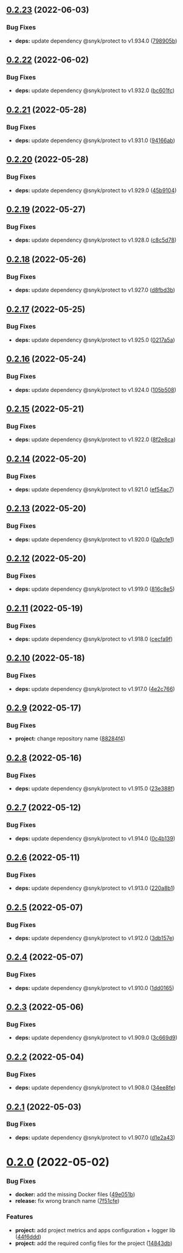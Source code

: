 ## [0.2.23](https://github.com/timoa/app-stores-domo-dataset/compare/v0.2.22...v0.2.23) (2022-06-03)


### Bug Fixes

* **deps:** update dependency @snyk/protect to v1.934.0 ([798905b](https://github.com/timoa/app-stores-domo-dataset/commit/798905be2798fe11fb142cbbd4b20ab264cc2d78))

## [0.2.22](https://github.com/timoa/app-stores-domo-dataset/compare/v0.2.21...v0.2.22) (2022-06-02)


### Bug Fixes

* **deps:** update dependency @snyk/protect to v1.932.0 ([bc601fc](https://github.com/timoa/app-stores-domo-dataset/commit/bc601fc01330782a20766e33011ffa5eaa294f10))

## [0.2.21](https://github.com/timoa/app-stores-domo-dataset/compare/v0.2.20...v0.2.21) (2022-05-28)


### Bug Fixes

* **deps:** update dependency @snyk/protect to v1.931.0 ([94166ab](https://github.com/timoa/app-stores-domo-dataset/commit/94166ab839f52ec3a554b8ad927c64742d3a3cb2))

## [0.2.20](https://github.com/timoa/app-stores-domo-dataset/compare/v0.2.19...v0.2.20) (2022-05-28)


### Bug Fixes

* **deps:** update dependency @snyk/protect to v1.929.0 ([45b9104](https://github.com/timoa/app-stores-domo-dataset/commit/45b91042cc30b8b0a2a4ccf8cc8cbced3a554288))

## [0.2.19](https://github.com/timoa/app-stores-domo-dataset/compare/v0.2.18...v0.2.19) (2022-05-27)


### Bug Fixes

* **deps:** update dependency @snyk/protect to v1.928.0 ([c8c5d78](https://github.com/timoa/app-stores-domo-dataset/commit/c8c5d7892363490f024d086bcec0210509de648f))

## [0.2.18](https://github.com/timoa/app-stores-domo-dataset/compare/v0.2.17...v0.2.18) (2022-05-26)


### Bug Fixes

* **deps:** update dependency @snyk/protect to v1.927.0 ([d8fbd3b](https://github.com/timoa/app-stores-domo-dataset/commit/d8fbd3b370bf0f9451d350c7a2b8036e088390e5))

## [0.2.17](https://github.com/timoa/app-stores-domo-dataset/compare/v0.2.16...v0.2.17) (2022-05-25)


### Bug Fixes

* **deps:** update dependency @snyk/protect to v1.925.0 ([0217a5a](https://github.com/timoa/app-stores-domo-dataset/commit/0217a5ae18a9ef2c6a7891acc2e5b546c3f39391))

## [0.2.16](https://github.com/timoa/app-stores-domo-dataset/compare/v0.2.15...v0.2.16) (2022-05-24)


### Bug Fixes

* **deps:** update dependency @snyk/protect to v1.924.0 ([105b508](https://github.com/timoa/app-stores-domo-dataset/commit/105b508e17aa6127ec68d087915f7c84754c335e))

## [0.2.15](https://github.com/timoa/app-stores-domo-dataset/compare/v0.2.14...v0.2.15) (2022-05-21)


### Bug Fixes

* **deps:** update dependency @snyk/protect to v1.922.0 ([8f2e8ca](https://github.com/timoa/app-stores-domo-dataset/commit/8f2e8ca64b0907907b90592f41fc362d9b6be75c))

## [0.2.14](https://github.com/timoa/app-stores-domo-dataset/compare/v0.2.13...v0.2.14) (2022-05-20)


### Bug Fixes

* **deps:** update dependency @snyk/protect to v1.921.0 ([ef54ac7](https://github.com/timoa/app-stores-domo-dataset/commit/ef54ac79922bc01f24cce8ea35d6c986da0f3f40))

## [0.2.13](https://github.com/timoa/app-stores-domo-dataset/compare/v0.2.12...v0.2.13) (2022-05-20)


### Bug Fixes

* **deps:** update dependency @snyk/protect to v1.920.0 ([0a9cfe1](https://github.com/timoa/app-stores-domo-dataset/commit/0a9cfe10203120f6e39221d48944b1eda58607fc))

## [0.2.12](https://github.com/timoa/app-stores-domo-dataset/compare/v0.2.11...v0.2.12) (2022-05-20)


### Bug Fixes

* **deps:** update dependency @snyk/protect to v1.919.0 ([816c8e5](https://github.com/timoa/app-stores-domo-dataset/commit/816c8e5026fab218fbbf5208f2069aec384c43e3))

## [0.2.11](https://github.com/timoa/app-stores-domo-dataset/compare/v0.2.10...v0.2.11) (2022-05-19)


### Bug Fixes

* **deps:** update dependency @snyk/protect to v1.918.0 ([cecfa9f](https://github.com/timoa/app-stores-domo-dataset/commit/cecfa9fac600a6b260d730b1cbad4793d0be2c52))

## [0.2.10](https://github.com/timoa/app-stores-domo-dataset/compare/v0.2.9...v0.2.10) (2022-05-18)


### Bug Fixes

* **deps:** update dependency @snyk/protect to v1.917.0 ([4e2c766](https://github.com/timoa/app-stores-domo-dataset/commit/4e2c766ec376708da755f633da249dd5abdc2d68))

## [0.2.9](https://github.com/timoa/app-stores-domo-dataset/compare/v0.2.8...v0.2.9) (2022-05-17)


### Bug Fixes

* **project:** change repository name ([88284f4](https://github.com/timoa/app-stores-domo-dataset/commit/88284f4d7031c1471950131c7c04f1936a9bf8da))

## [0.2.8](https://github.com/timoa/app-stores-domo-dataset/compare/v0.2.7...v0.2.8) (2022-05-16)


### Bug Fixes

* **deps:** update dependency @snyk/protect to v1.915.0 ([23e388f](https://github.com/timoa/app-stores-domo-dataset/commit/23e388fd4bbb564d0c8412ac3d56d991fabef32c))

## [0.2.7](https://github.com/timoa/app-stores-domo-dataset/compare/v0.2.6...v0.2.7) (2022-05-12)


### Bug Fixes

* **deps:** update dependency @snyk/protect to v1.914.0 ([0c4b139](https://github.com/timoa/app-stores-domo-dataset/commit/0c4b13923bbc1fb4c917e457f6156e47499e9a78))

## [0.2.6](https://github.com/timoa/app-stores-domo-dataset/compare/v0.2.5...v0.2.6) (2022-05-11)


### Bug Fixes

* **deps:** update dependency @snyk/protect to v1.913.0 ([220a8b1](https://github.com/timoa/app-stores-domo-dataset/commit/220a8b199ab7c2364e90a17dc3998e8b7ba598b3))

## [0.2.5](https://github.com/timoa/app-stores-domo-dataset/compare/v0.2.4...v0.2.5) (2022-05-07)


### Bug Fixes

* **deps:** update dependency @snyk/protect to v1.912.0 ([3db157e](https://github.com/timoa/app-stores-domo-dataset/commit/3db157e80a59391a09dfcc1b5ba3b3dd88e9d110))

## [0.2.4](https://github.com/timoa/app-stores-domo-dataset/compare/v0.2.3...v0.2.4) (2022-05-07)


### Bug Fixes

* **deps:** update dependency @snyk/protect to v1.910.0 ([1dd0165](https://github.com/timoa/app-stores-domo-dataset/commit/1dd0165e3b44342fe7b9730fd5247003a6278a92))

## [0.2.3](https://github.com/timoa/app-stores-domo-dataset/compare/v0.2.2...v0.2.3) (2022-05-06)


### Bug Fixes

* **deps:** update dependency @snyk/protect to v1.909.0 ([3c669d9](https://github.com/timoa/app-stores-domo-dataset/commit/3c669d9856b75cfabaac024ede06973d49d21395))

## [0.2.2](https://github.com/timoa/app-stores-domo-dataset/compare/v0.2.1...v0.2.2) (2022-05-04)


### Bug Fixes

* **deps:** update dependency @snyk/protect to v1.908.0 ([34ee8fe](https://github.com/timoa/app-stores-domo-dataset/commit/34ee8fe79488d42855869de91a451d2bcbc34ca6))

## [0.2.1](https://github.com/timoa/app-stores-domo-dataset/compare/v0.2.0...v0.2.1) (2022-05-03)


### Bug Fixes

* **deps:** update dependency @snyk/protect to v1.907.0 ([d1e2a43](https://github.com/timoa/app-stores-domo-dataset/commit/d1e2a43cff4eb57210af2e7751969142b39087f2))

# [0.2.0](https://github.com/timoa/app-stores-domo-dataset/compare/v0.1.0...v0.2.0) (2022-05-02)


### Bug Fixes

* **docker:** add the missing Docker files ([49e051b](https://github.com/timoa/app-stores-domo-dataset/commit/49e051b1c66fda8e146d1713d637b491f97c587a))
* **release:** fix wrong branch name ([7f51cfe](https://github.com/timoa/app-stores-domo-dataset/commit/7f51cfea503c3b2e9057ae3d8e370fa4b1b5cd17))


### Features

* **project:** add project metrics and apps configuration + logger lib ([44f6ddd](https://github.com/timoa/app-stores-domo-dataset/commit/44f6dddbab1f4c7b8d97f7f857f1eee686ffe049))
* **project:** add the required config files for the project ([14843db](https://github.com/timoa/app-stores-domo-dataset/commit/14843dbe1e1efa9247b5e2e2416022d0993014f7))
